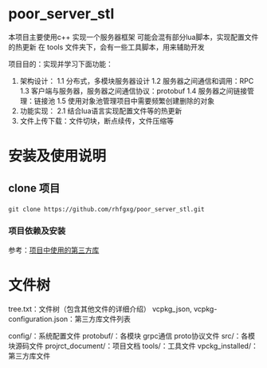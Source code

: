 # poor_server_stl
本项目主要使用c++ 实现一个服务器框架
可能会混有部分lua脚本，实现配置文件的热更新
在 tools 文件夹下，会有一些工具脚本，用来辅助开发

项目目的：实现并学习下面功能：
1. 架构设计：
1.1 分布式，多模块服务器设计
1.2 服务器之间通信和调用：RPC
1.3 客户端与服务器，服务器之间通信协议：protobuf
1.4 服务器之间链接管理：链接池
1.5 使用对象池管理项目中需要频繁创建删除的对象
2. 功能实现：
2.1 结合lua语言实现配置文件等的热更新
7. 文件上传下载：文件切块，断点续传，文件压缩等

# 安装及使用说明
## clone 项目
### 
```git clone https://github.com/rhfgxg/poor_server_stl.git```

### 项目依赖及安装
参考：[项目中使用的第三方库](project_document/library.md)


# 文件树
tree.txt：文件树（包含其他文件的详细介绍）
vcpkg_json, vcpkg-configuration.json：第三方库文件列表

config/：系统配置文件
protobuf/：各模块 grpc通信 proto协议文件
src/：各模块源码文件
projrct_document/：项目文档
tools/：工具文件
vpckg_installed/：第三方库文件


